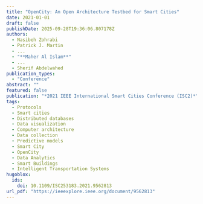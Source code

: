 ```yaml
---
title: "OpenCity: An Open Architecture Testbed for Smart Cities"
date: 2021-01-01
draft: false
publishDate: 2025-09-28T19:36:06.807178Z
authors:
  - Nasibeh Zohrabi
  - Patrick J. Martin
  - ...
  - "**Maher Al Islam**"
  - ...
  - Sherif Abdelwahed
publication_types:
  - "Conference"
abstract: ""
featured: false
publication: "*2021 IEEE International Smart Cities Conference (ISC2)*"
tags:
  - Protocols
  - Smart cities
  - Distributed databases
  - Data visualization
  - Computer architecture
  - Data collection
  - Predictive models
  - Smart City
  - OpenCity
  - Data Analytics
  - Smart Buildings
  - Intelligent Transportation Systems
hugoblox:
  ids:
    doi: 10.1109/ISC253183.2021.9562813
url_pdf: "https://ieeexplore.ieee.org/document/9562813"
---
```

